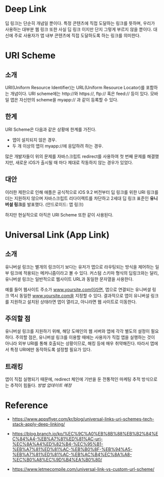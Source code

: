 Deep Link
==
딥 링크는 단순히 개념일 뿐이다. 특정 콘텐츠에 직접 도달하는 링크를 뜻하며, 우리가 사용하는 대부분 웹 링크 또한 사실 딥 링크 이지만 단지 그렇게 부르지 않을 뿐이다. 대신에 주로 사용자가 앱 내부 콘텐츠에 직접 도달하도록 하는 링크를 의미한다.

# URI Scheme

## 소개
URI(Uniform Resource Identifier)는 URL(Uniform Resource Locator)를 포함하는 개념이다. URI scheme에는 http://와 https://, ftp:// 혹은 feed:// 등이 있다. 모바일 앱은 자신만의 scheme을 myapp:// 과 같이 등록할 수 있다. 

## 한계
URI Scheme은 다음과 같은 상황에 한계를 가진다.
- 앱이 설치되지 않은 경우.
- 두 개 이상의 앱이 myapp://에 응답하려 하는 경우.

많은 개발자들이 위의 문제를 자바스크립트 redirect를 사용하여 첫 번째 문제를 해결했지만, 새로운 iOS가 출시될 때 마다 제대로 작동하지 않는 경우가 있었다.

## 대안
이러한 제한으로 인해 애플은 공식적으로 iOS 9.2 버전부터 딥 링크를 위한 URI 링크를 더는 지원하지 않으며 자바스크립트 리다이렉트를 차단하고 2세대 딥 링크 표준인 **유니버설 링크**를 발표했다. (안드로이드: 앱 링크)

하지만 현실적으로 아직은 URI Scheme 또한 같이 사용된다.

# Universal Link (App Link)

## 소개
유니버설 링크는 별개의 링크이기 보다는 유저가 앱으로 라우팅되는 방식을 제어하는 일부 링크에 적용되는 메커니즘이라고 볼 수 있다. 커스텀 스키마 형식의 딥링크와는 달리, 유니버셜 링크는 일반적으로 웹사이트 URL과 동일한 문자열을 사용한다. 

예를 들어 웹사이트 주소가 www.yoursite.com이라면, 앱으로 연결되는 유니버셜 링크 역시 동일한 www.yoursite.com을 지정할 수 있다. 결과적으로 앱이 유니버설 링크를 지원하고 설치된 상태라면 앱이 열리고, 아니라면 웹 사이트로 이동한다.

## 주의할 점
유니버설 링크를 지원하기 위해, 해당 도매인의 웹 서버와 앱에 각각 별도의 설정이 필요하다. 주의할 점은, 유니버설 링크를 이용할 때에는 사용자가 직접 앱을 실행하는 것이 아니라 외부 URI를 통해 호출되는 상황이므로, 해킹 등에 매우 취약해진다. 따라서 앱에서 특정 URI에만 동작하도록 설정할 필요가 있다.

## 트래킹
앱이 직접 실행되기 때문에, redirect 체인에 기반을 둔 전통적인 마케팅 추적 방식으로는 추적이 힘들다. *방법 업데이트 예정*

Reference
===
- https://www.appsflyer.com/kr/blog/universal-links-uri-schemes-tech-stack-apply-deep-linking/

- https://blog.branch.io/ko/%EC%9C%A0%EB%8B%88%EB%B2%84%EC%84%A4-%EB%A7%81%ED%81%AC-uri-%EC%8A%A4%ED%82%B4-%EC%95%B1-%EB%A7%81%ED%81%AC-%EB%B0%8F-%EB%94%A5-%EB%A7%81%ED%81%AC-%EB%AC%B4%EC%8A%A8-%EC%B0%A8%EC%9D%B4%EA%B0%80/

- https://www.letmecompile.com/universal-link-vs-custom-url-scheme/